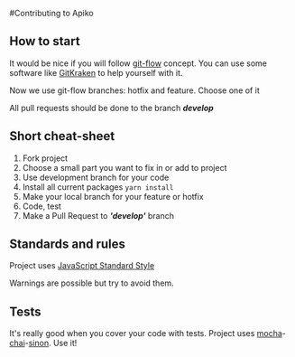 #Contributing to Apiko

## How to start

It would be nice if you will follow [git-flow](https://github.com/petervanderdoes/gitflow-avh) concept.
You can use some software like [GitKraken](https://www.gitkraken.com) to help yourself with it.

Now we use git-flow branches: hotfix and feature. Choose one of it

All pull requests should be done to the branch _**develop**_

## Short cheat-sheet 
1. Fork project
2. Choose a small part you want to fix in or add to project
3. Use development branch for your code
4. Install all current packages `yarn install`
5. Make your local branch for your feature or hotfix
6. Code, test
7. Make a Pull Request to **_'develop'_** branch

## Standards and rules

Project uses [JavaScript Standard Style](https://github.com/feross/standard)

Warnings are possible but try to avoid them.

## Tests

It's really good when you cover your code with tests.
Project uses [mocha](https://mochajs.org)-[chai](http://chaijs.com)-[sinon](http://sinonjs.org). 
Use it!   